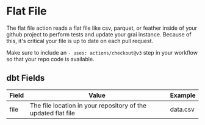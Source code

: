 # Flat File

The flat file action reads a flat file like csv, parquet, or feather inside of your github project to perform tests and update your grai instance.
Because of this, it's critical your file is up to date on each pull request. 

Make sure to include an `- uses: actions/checkout@v3` step in your workflow so that your repo code is available.


## dbt Fields

| Field          | Value                                                                 | Example         |
| -------------- | --------------------------------------------------------------------- | --------------- |
| file           | The file location in your repository of the updated flat file         | data.csv        |

